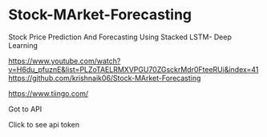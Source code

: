 # Stock-MArket-Forecasting
Stock Price Prediction And Forecasting Using Stacked LSTM- Deep Learning

https://www.youtube.com/watch?v=H6du_pfuznE&list=PLZoTAELRMXVPGU70ZGsckrMdr0FteeRUi&index=41
https://github.com/krishnaik06/Stock-MArket-Forecasting



https://www.tiingo.com/


Got to API

Click to see api token

